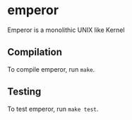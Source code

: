# emperor
Emperor is a monolithic UNIX like Kernel

## Compilation
To compile emperor, run `make`.

## Testing
To test emperor, run `make test`.
